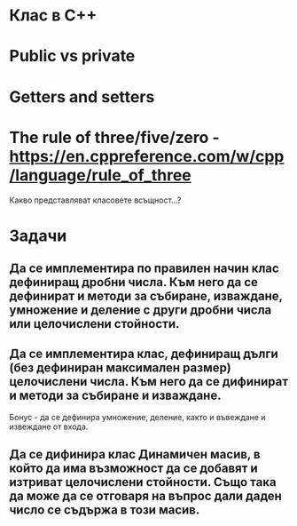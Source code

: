 # Клас в C++

# Public vs private
# Getters and setters
# The rule of three/five/zero - https://en.cppreference.com/w/cpp/language/rule_of_three

Какво представляват класовете всъщност...?

# Задачи

## Да се имплементира по правилен начин клас дефиниращ дробни числа. Към него да се дефинират и методи за събиране, изваждане, умножение и деление с други дробни числа или целочислени стойности.

## Да се имплементира клас, дефиниращ дълги (без дефиниран максимален размер) целочислени числа. Към него да се дифинират и методи за събиране и изваждане.
Бонус - да се дефинира умножение, деление, както и въвеждане и извеждане от входа.

## Да се дифинира клас Динамичен масив, в който да има възможност да се добавят и изтриват целочислени стойности. Също така да може да се отговаря на въпрос дали даден число се съдържа в този масив.

